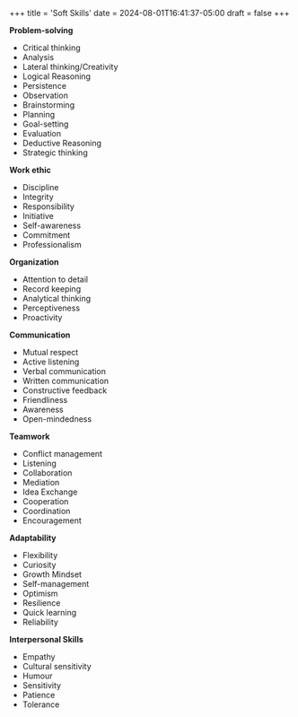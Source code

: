 +++
title = 'Soft Skills'
date = 2024-08-01T16:41:37-05:00
draft = false
+++

**Problem-solving**
- Critical thinking
- Analysis
- Lateral thinking/Creativity
- Logical Reasoning
- Persistence
- Observation
- Brainstorming
- Planning
- Goal-setting
- Evaluation
- Deductive Reasoning
- Strategic thinking

**Work ethic**
- Discipline
- Integrity
- Responsibility
- Initiative
- Self-awareness
- Commitment
- Professionalism

**Organization**
- Attention to detail
- Record keeping
- Analytical thinking
- Perceptiveness
- Proactivity

**Communication**
- Mutual respect
- Active listening
- Verbal communication
- Written communication
- Constructive feedback
- Friendliness
- Awareness
- Open-mindedness

**Teamwork**
- Conflict management
- Listening
- Collaboration
- Mediation
- Idea Exchange
- Cooperation
- Coordination
- Encouragement

**Adaptability**
- Flexibility
- Curiosity
- Growth Mindset
- Self-management
- Optimism
- Resilience
- Quick learning
- Reliability

**Interpersonal Skills**
- Empathy
- Cultural sensitivity
- Humour
- Sensitivity
- Patience
- Tolerance